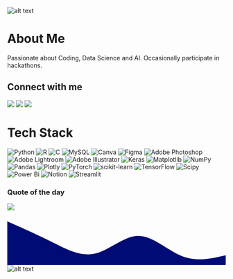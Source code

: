 ![alt text](./images/top.svg)

# About Me
Passionate about Coding, Data Science and AI. Occasionally participate in hackathons.

## Connect with me

<p align="left">
  <a href="https://www.linkedin.com/in/sanamms"><img src="https://img.shields.io/badge/LinkedIn-blue?style=for-the-badge&logo=linkedin&logoColor=white" /></a>
  <a href="https://instagram.com/normal.who"><img src="https://img.shields.io/badge/Instagram-purple?style=for-the-badge&logo=instagram&logoColor=white" /></a>
  <a href="https://www.hackerrank.com/profile/sanamms20302"><img src="https://img.shields.io/badge/HackerRank-green?style=for-the-badge&logo=hackerrank&logoColor=white" /></a>
</p>

# Tech Stack
![Python](https://img.shields.io/badge/python-3670A0?style=for-the-badge&logo=python&logoColor=ffdd54) ![R](https://img.shields.io/badge/r-%23276DC3.svg?style=for-the-badge&logo=r&logoColor=white) ![C](https://img.shields.io/badge/c-%2300599C.svg?style=for-the-badge&logo=c&logoColor=white) ![MySQL](https://img.shields.io/badge/mysql-4479A1.svg?style=for-the-badge&logo=mysql&logoColor=white) ![Canva](https://img.shields.io/badge/Canva-%2300C4CC.svg?style=for-the-badge&logo=Canva&logoColor=white) ![Figma](https://img.shields.io/badge/figma-%23F24E1E.svg?style=for-the-badge&logo=figma&logoColor=white) ![Adobe Photoshop](https://img.shields.io/badge/adobe%20photoshop-%2331A8FF.svg?style=for-the-badge&logo=adobe%20photoshop&logoColor=white) ![Adobe Lightroom](https://img.shields.io/badge/Adobe%20Lightroom-31A8FF.svg?style=for-the-badge&logo=Adobe%20Lightroom&logoColor=white) ![Adobe Illustrator](https://img.shields.io/badge/adobe%20illustrator-%23FF9A00.svg?style=for-the-badge&logo=adobe%20illustrator&logoColor=white) ![Keras](https://img.shields.io/badge/Keras-%23D00000.svg?style=for-the-badge&logo=Keras&logoColor=white) ![Matplotlib](https://img.shields.io/badge/Matplotlib-%23ffffff.svg?style=for-the-badge&logo=Matplotlib&logoColor=black) ![NumPy](https://img.shields.io/badge/numpy-%23013243.svg?style=for-the-badge&logo=numpy&logoColor=white) ![Pandas](https://img.shields.io/badge/pandas-%23150458.svg?style=for-the-badge&logo=pandas&logoColor=white) ![Plotly](https://img.shields.io/badge/Plotly-%233F4F75.svg?style=for-the-badge&logo=plotly&logoColor=white) ![PyTorch](https://img.shields.io/badge/PyTorch-%23EE4C2C.svg?style=for-the-badge&logo=PyTorch&logoColor=white) ![scikit-learn](https://img.shields.io/badge/scikit--learn-%23F7931E.svg?style=for-the-badge&logo=scikit-learn&logoColor=white) ![TensorFlow](https://img.shields.io/badge/TensorFlow-%23FF6F00.svg?style=for-the-badge&logo=TensorFlow&logoColor=white) ![Scipy](https://img.shields.io/badge/SciPy-%230C55A5.svg?style=for-the-badge&logo=scipy&logoColor=%white) ![Power Bi](https://img.shields.io/badge/power_bi-F2C811?style=for-the-badge&logo=powerbi&logoColor=black) ![Notion](https://img.shields.io/badge/Notion-%23000000.svg?style=for-the-badge&logo=notion&logoColor=white) ![Streamlit](https://img.shields.io/badge/Streamlit-%23FE4B4B.svg?style=for-the-badge&logo=streamlit&logoColor=white)
<!-- This is a comment and won't be visible in the rendered README 
# GitHub Stats
![](https://github-readme-stats.vercel.app/api?username=Sanam20302&theme=dark&hide_border=true&include_all_commits=false&count_private=false)<br/>
![](https://nirzak-streak-stats.vercel.app/?user=Sanam20302&theme=dark&hide_border=true)<br/>
![](https://github-readme-stats.vercel.app/api/top-langs/?username=Sanam20302&theme=dark&hide_border=true&include_all_commits=false&count_private=false&layout=compact) 
<p align="center">
  <img src="https://media.giphy.com/media/qgQUggAC3Pfv687qPC/giphy.gif" width="400px">
</p> -->

### Quote of the day
![](https://quotes-github-readme.vercel.app/api?type=horizontal&theme=radical) 



<svg xmlns="http://www.w3.org/2000/svg" viewBox="0 0 1440 320"><path fill="#000b76" fill-opacity="1" d="M0,32L48,53.3C96,75,192,117,288,165.3C384,213,480,267,576,245.3C672,224,768,128,864,128C960,128,1056,224,1152,261.3C1248,299,1344,277,1392,266.7L1440,256L1440,320L1392,320C1344,320,1248,320,1152,320C1056,320,960,320,864,320C768,320,672,320,576,320C480,320,384,320,288,320C192,320,96,320,48,320L0,320Z"></path></svg>
![alt text](./images/bottom.svg)
